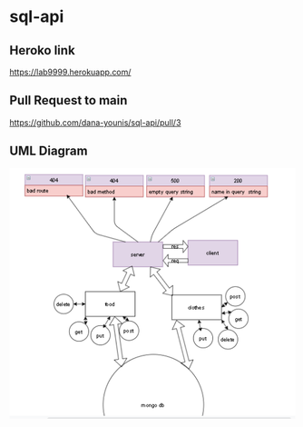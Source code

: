 # sql-api


## Heroko link
https://lab9999.herokuapp.com/

## Pull Request to main

https://github.com/dana-younis/sql-api/pull/3
## UML Diagram
![uml](uml.png)
